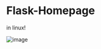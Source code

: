 # Flask-Homepage
in linux!

![image](https://user-images.githubusercontent.com/87923699/197179235-edb3a1dc-4248-4940-80fa-7bf6d5865111.png)
